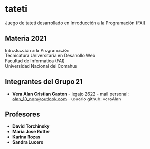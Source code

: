# tateti
Juego de tateti desarrollado en Introducción a la Programación (FAI)

## Materia 2021

Introducción a la Programación  
Tecnicatura Universitaria en Desarrollo Web  
Facultad de Informatica (FAI)  
Universidad Nacional del Comahue  

## Integrantes del Grupo 21

- **Vera Alan Cristian Gaston** - legajo 2622 - mail personal: alan_13_nqn@outlook.com - usuario github: veraAlan

## Profesores
- **David Torchinsky**
- **Maria Jose Rotter**
- **Karina Rozas**
- **Sandra Lucero**